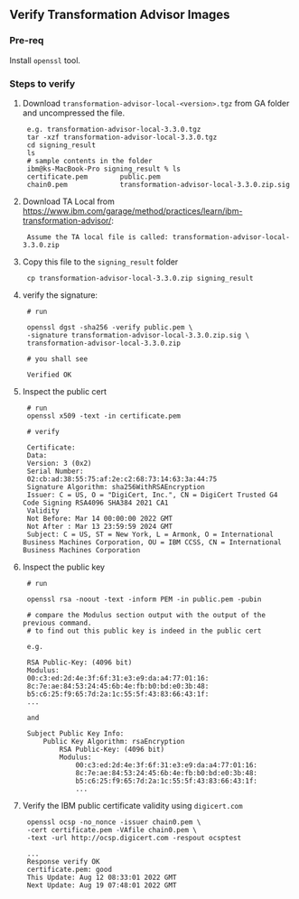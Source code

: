 ## Verify Transformation Advisor Images

### Pre-req

Install `openssl` tool.

### Steps to verify

1. Download `transformation-advisor-local-<version>.tgz` from GA folder and uncompressed the file.
      
        e.g. transformation-advisor-local-3.3.0.tgz
        tar -xzf transformation-advisor-local-3.3.0.tgz
        cd signing_result
        ls
        # sample contents in the folder
        ibm@ks-MacBook-Pro signing_result % ls
        certificate.pem        public.pem
        chain0.pem             transformation-advisor-local-3.3.0.zip.sig

2. Download TA Local from https://www.ibm.com/garage/method/practices/learn/ibm-transformation-advisor/:

        Assume the TA local file is called: transformation-advisor-local-3.3.0.zip

3. Copy this file to the `signing_result` folder

        cp transformation-advisor-local-3.3.0.zip signing_result

4. verify the signature:

        # run
        
        openssl dgst -sha256 -verify public.pem \
        -signature transformation-advisor-local-3.3.0.zip.sig \
        transformation-advisor-local-3.3.0.zip

        # you shall see

        Verified OK

6. Inspect the public cert

        # run
        openssl x509 -text -in certificate.pem

        # verify

        Certificate:
        Data:
        Version: 3 (0x2)
        Serial Number:
        02:cb:ad:38:55:75:af:2e:c2:68:73:14:63:3a:44:75
        Signature Algorithm: sha256WithRSAEncryption
        Issuer: C = US, O = "DigiCert, Inc.", CN = DigiCert Trusted G4 Code Signing RSA4096 SHA384 2021 CA1
        Validity
        Not Before: Mar 14 00:00:00 2022 GMT
        Not After : Mar 13 23:59:59 2024 GMT
        Subject: C = US, ST = New York, L = Armonk, O = International Business Machines Corporation, OU = IBM CCSS, CN = International Business Machines Corporation

7. Inspect the public key

        # run

        openssl rsa -noout -text -inform PEM -in public.pem -pubin

        # compare the Modulus section output with the output of the previous command.
        # to find out this public key is indeed in the public cert
        
        e.g.

        RSA Public-Key: (4096 bit)
        Modulus:
        00:c3:ed:2d:4e:3f:6f:31:e3:e9:da:a4:77:01:16:
        8c:7e:ae:84:53:24:45:6b:4e:fb:b0:bd:e0:3b:48:
        b5:c6:25:f9:65:7d:2a:1c:55:5f:43:83:66:43:1f:
        ...

        and

        Subject Public Key Info:
            Public Key Algorithm: rsaEncryption
                RSA Public-Key: (4096 bit)
                Modulus:
                    00:c3:ed:2d:4e:3f:6f:31:e3:e9:da:a4:77:01:16:
                    8c:7e:ae:84:53:24:45:6b:4e:fb:b0:bd:e0:3b:48:
                    b5:c6:25:f9:65:7d:2a:1c:55:5f:43:83:66:43:1f:
                    ...

8. Verify the IBM public certificate validity using `digicert.com`

        openssl ocsp -no_nonce -issuer chain0.pem \
        -cert certificate.pem -VAfile chain0.pem \
        -text -url http://ocsp.digicert.com -respout ocsptest
        
        ...
        Response verify OK
        certificate.pem: good
        This Update: Aug 12 08:33:01 2022 GMT
        Next Update: Aug 19 07:48:01 2022 GMT
